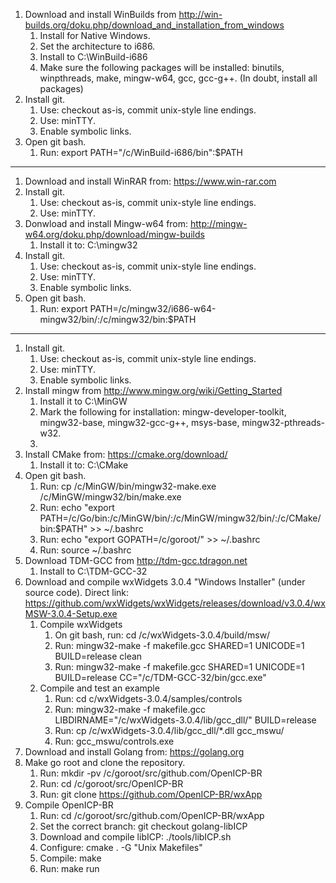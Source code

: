 1. Download and install WinBuilds from http://win-builds.org/doku.php/download_and_installation_from_windows
	1. Install for Native Windows.
	2. Set the architecture to i686.
	3. Install to C:\WinBuild-i686
	4. Make sure the following packages will be installed: binutils, winpthreads, make, mingw-w64, gcc, gcc-g++. (In doubt, install all packages)
2. Install git.
	1. Use: checkout as-is, commit unix-style line endings.
	2. Use: minTTY.
	3. Enable symbolic links.
3. Open git bash.
	1. Run: export PATH="/c/WinBuild-i686/bin":$PATH


----------------

1. Download and install WinRAR from: https://www.win-rar.com
2. Install git.
	1. Use: checkout as-is, commit unix-style line endings.
	2. Use: minTTY.
3. Donwload and install Mingw-w64 from: http://mingw-w64.org/doku.php/download/mingw-builds
	1. Install it to: C:\mingw32
4. Install git.
	1. Use: checkout as-is, commit unix-style line endings.
	2. Use: minTTY.
	3. Enable symbolic links.
5. Open git bash.
	1. Run: export PATH=/c/mingw32/i686-w64-mingw32/bin/:/c/mingw32/bin:$PATH

-------

1. Install git.
	1. Use: checkout as-is, commit unix-style line endings.
	2. Use: minTTY.
	3. Enable symbolic links.
2. Install mingw from http://www.mingw.org/wiki/Getting_Started
	1. Install it to C:\MinGW
	2. Mark the following for installation: mingw-developer-toolkit, mingw32-base, mingw32-gcc-g++, msys-base, mingw32-pthreads-w32.
	3.
3. Install CMake from: https://cmake.org/download/
	1. Install it to: C:\CMake
4. Open git bash.
	1. Run: cp /c/MinGW/bin/mingw32-make.exe /c/MinGW/mingw32/bin/make.exe
	2. Run: echo "export PATH=/c/Go/bin:/c/MinGW/bin/:/c/MinGW/mingw32/bin/:/c/CMake/bin:\$PATH" >> ~/.bashrc
	2. Run: echo "export GOPATH=/c/goroot/" >> ~/.bashrc
	3. Run: source ~/.bashrc
5. Download TDM-GCC from http://tdm-gcc.tdragon.net
	1. Install to C:\TDM-GCC-32
6. Download and compile wxWidgets 3.0.4 "Windows Installer" (under source code). Direct link: https://github.com/wxWidgets/wxWidgets/releases/download/v3.0.4/wxMSW-3.0.4-Setup.exe
	1. Compile wxWidgets
		1. On git bash, run: cd /c/wxWidgets-3.0.4/build/msw/
		2. Run: mingw32-make -f makefile.gcc SHARED=1 UNICODE=1 BUILD=release clean
		3. Run: mingw32-make -f makefile.gcc SHARED=1 UNICODE=1 BUILD=release CC="/c/TDM-GCC-32/bin/gcc.exe"
	2. Compile and test an example
		1. Run: cd c/wxWidgets-3.0.4/samples/controls
		2. Run: mingw32-make -f makefile.gcc LIBDIRNAME="/c/wxWidgets-3.0.4/lib/gcc_dll/" BUILD=release
		3. Run: cp /c/wxWidgets-3.0.4/lib/gcc_dll/*.dll gcc_mswu/
		4. Run: gcc_mswu/controls.exe
7. Download and install Golang from: https://golang.org
8. Make go root and clone the repository.
	1. Run: mkdir -pv /c/goroot/src/github.com/OpenICP-BR
	2. Run: cd /c/goroot/src/OpenICP-BR
	3. Run: git clone https://github.com/OpenICP-BR/wxApp
9. Compile OpenICP-BR
	1. Run: cd /c/goroot/src/github.com/OpenICP-BR/wxApp
	2. Set the correct branch: git checkout golang-libICP
	3. Download and compile libICP: ./tools/libICP.sh
	4. Configure: cmake . -G "Unix Makefiles"
	5. Compile: make
	6. Run: make run
